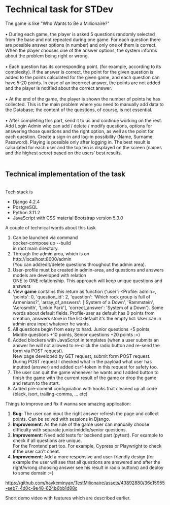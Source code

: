 <h1><b>Technical task for STDev</b></h1>

The game is like "Who Wants to Be a Millionaire?"<br/><br/>
• During each game, the player is asked 5 questions randomly selected from the base and not repeated during one game. For each question there are possible answer options (n number) and only one of them is correct. When the player chooses one of the answer options, the system informs about the problem being right or wrong. <br/><br/>
• Each question has its corresponding point. (for example, according to its complexity). If the answer is correct, the point for the given question is added to the points calculated for the given game, and each question can have 5-20 points. In case of an incorrect answer, the points are not added and the player is notified about the correct answer.<br/><br/>
• At the end of the game, the player is shown the number of points he has collected. This is the main problem where you need to manually add data to the Database; the content of the questions, of course, is not essential. <br/><br/>
• After completing this part, send it to us and continue working on the rest. Add Login Admin who can add / delete / modify questions, options for answering those questions and the right option, as well as the point for each question. Create a sign-in and log-in possibility (Name, Surname, Password). Playing is possible only after logging in. The best result is calculated for each user and the top ten is displayed on the screen (names and the highest score) based on the users’ best results.<br/><br/>


<h2>Technical implementation of the task</h2> <br/>
Tech stack is

* Django 4.2.4
* PostgreSQL
* Python 3.11.2
* JavaScript with CSS material Bootstrap version 5.3.0

A couple of technical words about this task

1. Can be launched via command <br/> docker-compose up --build <br/> in root main directory.
2. Through the admin area, which is on <br/> http://localhost:8000/admin <br/> (You can add/edit/delete questions throughout the admin area).
3. User-profile must be created in admin-area, and questions and answers models are developed with relation <br/> ONE to ONE relationship. This approach will keep unique questions and answers
4. View <b>game</b> contains this return as function {'user': <Profile: admin>, 'points': 0, 'question_id': 2, 'question': 'Which rock group is full of Armenians?', 'array_of_answers': ['System of a Down', 'Rammstein', 'Aerosmith', 'Linkin Park'], 'correct_answer': 'System of a Down'}. Some words about default fields. Profile-user as default has 0 points from creation, answers store in the list default it's the empty list: User can in admin area input whatever he wants.
5. All questions begin from easy to hard. Junior questions +5 points, Middle questions +10 points, Senior questions +20 points :=)
6. Added blockers with JavaScript in templates (when a user submits an answer he will not allowed to re-click the radio button and re-send the form via POST request).<br/> New page developed by GET request, submit form POST request. <br/> During POST request I checked what in the payload what user has inputted (answer) and added csrf-token in this request for safety too.
7. The user can quit the game whenever he wants and I added button to finish the game with the current result of the game or drop the game and return to the start.
8. Added pre-commit configuration with hooks that cleaned up all code (black, isort, trailing-comma, ... etc)


Things to improve and fix if wanna see amazing application:
1. <b>Bug</b>: The user can input the right answer refresh the page and collect points. Can be solved with sessions in Django.
2. <b>Improvement</b>: As the rule of the game user can manually choose difficulty with separate junior/middle/senior questions.
3. <b>Improvement</b>: Need add tests for backend part (pytest). For example to check if all questions are unique. <br/> For the Frontend part too. For example, Cypress or Playwright to check if the user can't cheat.
5. <b>Improvement</b>: Add a more responsive and user-friendly design (for example the user will see that all questions are answered and after the right/wrong choosing answer see his result in radio buttons) and deploy to some domain :=)



https://github.com/haykeminyan/TestMilionaire/assets/43892880/36c15955-eeb7-4d0c-9e48-624b6bb1d88c


Short demo video with features which are described earlier.
